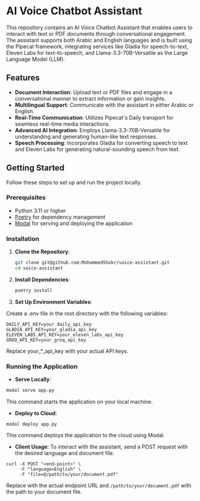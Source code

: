 # AI Voice Chatbot Assistant

This repository contains an AI Voice Chatbot Assistant that enables users to interact with text or PDF documents through conversational engagement. The assistant supports both Arabic and English languages and is built using the Pipecat framework, integrating services like Gladia for speech-to-text, Eleven Labs for text-to-speech, and Llama-3.3-70B-Versatile as the Large Language Model (LLM).

## Features

- **Document Interaction**: Upload text or PDF files and engage in a conversational manner to extract information or gain insights.
- **Multilingual Support**: Communicate with the assistant in either Arabic or English.
- **Real-Time Communication**: Utilizes Pipecat's Daily transport for seamless real-time media interactions.
- **Advanced AI Integration**: Employs Llama-3.3-70B-Versatile for understanding and generating human-like text responses.
- **Speech Processing**: Incorporates Gladia for converting speech to text and Eleven Labs for generating natural-sounding speech from text.

## Getting Started

Follow these steps to set up and run the project locally.

### Prerequisites

- Python 3.11 or higher
- [Poetry](https://python-poetry.org/) for dependency management
- [Modal](https://modal.com/) for serving and deploying the application

### Installation

1. **Clone the Repository**:

   ```bash
   git clone git@github.com:MohammedShokr/voice-assistant.git
   cd voice-assistant
1. **Install Dependencies**:
    ```bash
   poetry install
   
3. **Set Up Environment Variables**:

Create a .env file in the root directory with the following variables:

```
DAILY_API_KEY=your_daily_api_key
GLADIA_API_KEY=your_gladia_api_key
ELEVEN_LABS_API_KEY=your_eleven_labs_api_key
GROQ_API_KEY=your_groq_api_key
```
Replace your_*_api_key with your actual API keys.


### Running the Application
- **Serve Locally**:
```bash
modal serve app.py
```
This command starts the application on your local machine.

- **Deploy to Cloud**:
```
modal deploy app.py
```
This command deploys the application to the cloud using Modal.

- **Client Usage**:
To interact with the assistant, send a POST request with the desired language and document file.

```
curl -X POST "<end-point>" \
     -F "language=English" \
     -F "file=@/path/to/your/document.pdf"
```
Replace <end-point> with the actual endpoint URL and `/path/to/your/document.pdf` with the path to your document file.
